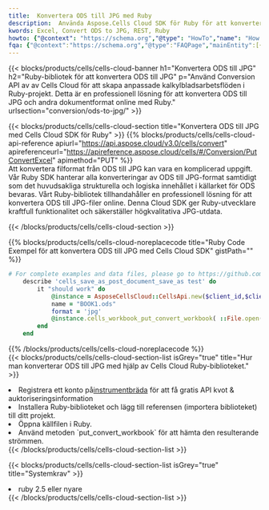 ```yaml
---
title:  Konvertera ODS till JPG med Ruby
description:  Använda Aspose.Cells Cloud SDK för Ruby för att konvertera en ODS-formatfil till en JPG-fil.
kwords: Excel, Convert ODS to JPG, REST, Ruby
howto: {"@context": "https://schema.org","@type": "HowTo","name": "How to convert ODS to JPG using the Cells Cloud Ruby library.","description": "How to convert ODS to JPG using the Cells Cloud Ruby library.","image": {"@type": "ImageObject"},"url": "/ruby/conversion/ods-to-jpg/","step": [{ "@type": "HowToStep","name": "How to convert ODS to JPG using the Cells Cloud Ruby library. step 1", "image": {"@type": "ImageObject",},"url": "/ruby/conversion/ods-to-jpg/","text": "Register an account at <a href='https://dashboard.aspose.cloud/'>Dashboard</a> to get free API quota & authorization details",},{ "@type": "HowToStep","name": "How to convert ODS to JPG using the Cells Cloud Ruby library. step 1", "image": {"@type": "ImageObject",},"url": "/ruby/conversion/ods-to-jpg/","text": "Install Ruby library and add the reference (import the library) to your project.",},{ "@type": "HowToStep","name": "How to convert ODS to JPG using the Cells Cloud Ruby library. step 1", "image": {"@type": "ImageObject",},"url": "/ruby/conversion/ods-to-jpg/","text": "Open the source file in Ruby.",},{ "@type": "HowToStep","name": "How to convert ODS to JPG using the Cells Cloud Ruby library. step 1", "image": {"@type": "ImageObject",},"url": "/ruby/conversion/ods-to-jpg/","text": "Use the `put_convert_workbook` method to retrieve the resulting stream.",}, ],"supply": {"@type": "HowToSupply","name": "document"},"tool": [{"@type": "HowToTool","name": "RubyMine, Visual Studio Code, Aptana Studio, NetBeans"},{"@type": "HowToTool","name": "Aspose Cells"}],"totalTime": "PT6M"}
fqa: {"@context":"https://schema.org","@type":"FAQPage","mainEntity":[{"@type":"Question","name":"Why convert file formats in C# using REST API?","acceptedAnswer":{"@type":"Answer","text":"Documents are encoded in many ways, and some files may be incompatible with the software you use. To open and read such files, just convert them to appropriate file formats.<br/><ol><li>Install .NET SDK and add the reference (import the library) to your project.</li><li>Open the source file in C# using REST API.</li><li>Call the PutConvertWorkbookRequest() method, passing an output filename with required extension.</li><li>Get the result of conversion as a separate file.</li></ol>"}},{"@type":"Question","name":"What file formats can I convert with your C# library?","acceptedAnswer":{"@type":"Answer","text":"We support a variety of file formats for conversion using .NET library, including XLSX, Excel, xls , PDF, CSV, HTML, Markdown, XML, PNG, JPG, TIFF, Json, TXT and many more."}},{"@type":"Question","name":"What is the maximum allowed file size for conversion using this .NET library?","acceptedAnswer":{"@type":"Answer","text":"There are no file size limits for format conversions using .NET library."}}]}
---
```

{{< blocks/products/cells/cells-cloud-banner h1="Konvertera ODS till JPG" h2="Ruby-bibliotek för att konvertera ODS till JPG" p="Använd Conversion API av av Cells Cloud för att skapa anpassade kalkylbladsarbetsflöden i Ruby-projekt. Detta är en professionell lösning för att konvertera ODS till JPG och andra dokumentformat online med Ruby." urlsection="conversion/ods-to-jpg/" >}}

{{< blocks/products/cells/cells-cloud-section title="Konvertera ODS till JPG med Cells Cloud SDK för Ruby" >}}
{{% blocks/products/cells/cells-cloud-api-reference apiurl="https://api.aspose.cloud/v3.0/cells/convert" apireferenceurl="https://apireference.aspose.cloud/cells/#/Conversion/PutConvertExcel" apimethod="PUT" %}}
<br/>
Att konvertera filformat från ODS till JPG kan vara en komplicerad uppgift. Vår Ruby SDK hanterar alla konverteringar av ODS till JPG-format samtidigt som det huvudsakliga strukturella och logiska innehållet i källarket för ODS bevaras. Vårt Ruby-bibliotek tillhandahåller en professionell lösning för att konvertera ODS till JPG-filer online. Denna Cloud SDK ger Ruby-utvecklare kraftfull funktionalitet och säkerställer högkvalitativa JPG-utdata.

{{< /blocks/products/cells/cells-cloud-section >}}

{{% blocks/products/cells/cells-cloud-noreplacecode title="Ruby Code Exempel för att konvertera ODS till JPG med Cells Cloud SDK" gistPath="" %}}
 
```ruby
# For complete examples and data files, please go to https://github.com/aspose-cells-cloud/aspose-cells-cloud-ruby/
    describe 'cells_save_as_post_document_save_as test' do
        it "should work" do
            @instance = AsposeCellsCloud::CellsApi.new($client_id,$client_secret,"v3.0","https://api.aspose.cloud/")
            name = "BOOK1.ods"
            format = 'jpg'
            @instance.cells_workbook_put_convert_workbook( ::File.open(File.expand_path("data/"+name),"r")  {|io| io.read(io.size) },{:format=>format})     
        end
    end
```
 
{{% /blocks/products/cells/cells-cloud-noreplacecode %}}
<br/>
{{< blocks/products/cells/cells-cloud-section-list isGrey="true" title="Hur man konverterar ODS till JPG med hjälp av Cells Cloud Ruby-biblioteket." >}}
<li> Registrera ett konto på<a href="https://dashboard.aspose.cloud/">instrumentbräda</a> för att få gratis API kvot & auktoriseringsinformation</li>
<li>Installera Ruby-biblioteket och lägg till referensen (importera biblioteket) till ditt projekt.</li>
<li>Öppna källfilen i Ruby.</li>
<li>Använd metoden `put_convert_workbook` för att hämta den resulterande strömmen.</li>
{{< /blocks/products/cells/cells-cloud-section-list >}}

{{< blocks/products/cells/cells-cloud-section-list isGrey="true" title="Systemkrav" >}}
<li>ruby 2.5 eller nyare</li>
{{< /blocks/products/cells/cells-cloud-section-list >}}
